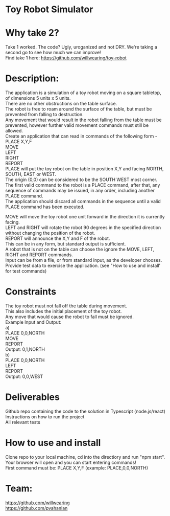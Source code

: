 # Toy Robot Simulator</br>

# Why take 2?</br>
Take 1 worked. The code? Ugly, uroganized and not DRY. We're taking a second go to see how much we can improve! </br>
Find take 1 here: https://github.com/willwearing/toy-robot</br>

# Description:</br>
The application is a simulation of a toy robot moving on a square tabletop, of dimensions 5 units x 5 units.</br>
There are no other obstructions on the table surface.</br>
The robot is free to roam around the surface of the table, but must be prevented from falling to destruction.</br>
Any movement that would result in the robot falling from the table must be prevented, however further valid movement commands must still be allowed.</br>
Create an application that can read in commands of the following form -</br>
PLACE X,Y,F</br>
MOVE</br>
LEFT</br>
RIGHT</br>
REPORT</br>
PLACE will put the toy robot on the table in position X,Y and facing NORTH, SOUTH, EAST or WEST.</br>
The origin 0,0 can be considered to be the SOUTH WEST most corner.</br>
The first valid command to the robot is a PLACE command, after that, any sequence of commands may be issued, in any order, including another PLACE command.</br>
The application should discard all commands in the sequence until a valid PLACE command has been executed.</br>

MOVE will move the toy robot one unit forward in the direction it is currently facing.</br>
LEFT and RIGHT will rotate the robot 90 degrees in the specified direction without changing the position of the robot.</br>
REPORT will announce the X,Y and F of the robot.</br> 
This can be in any form, but standard output is sufficient.</br>
A robot that is not on the table can choose the ignore the MOVE, LEFT, RIGHT and REPORT commands.</br>
Input can be from a file, or from standard input, as the developer chooses.</br>
Provide test data to exercise the application. (see "How to use and install' for test commands)</br>

# Constraints</br>
The toy robot must not fall off the table during movement.</br> 
This also includes the initial placement of the toy robot.</br>
Any move that would cause the robot to fall must be ignored.</br>
Example Input and Output:</br>
a)</br> 
PLACE 0,0,NORTH</br>
MOVE</br>
REPORT</br>
Output: 0,1,NORTH</br>
b)</br>
PLACE 0,0,NORTH</br>
LEFT</br>
REPORT</br>
Output: 0,0,WEST</br>


# Deliverables</br>
Github repo containing the code to the solution in Typescript (node.js/react)</br>
Instructions on how to run the project</br>
All relevant tests</br>

# How to use and install</br>
Clone repo to your local machine, cd into the directiory and run "npm start".</br>
Your browser will open and you can start entering commands! </br>
First command must be: PLACE X,Y,F (example: PLACE,0,0,NORTH)</br>

# Team:
https://github.com/willwearing</br>
https://github.com/pvahanian</br>

